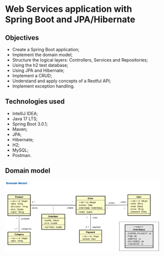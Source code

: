 # Web Services application with Spring Boot and JPA/Hibernate

## Objectives
* Create a Spring Boot application;
* Implement the domain model;
* Structure the logical layers: Controllers, Services and Repositories;
* Using the h2 test database;
* Using JPA and Hibernate;
* Implement a CRUD;
* Understand and apply concepts of a Restful API;
* Implement exception handling.

## Technologies used
* IntelliJ IDEA;
* Java 17 LTS;
* Spring Boot 3.0.1;
* Maven;
* JPA;
* Hibernate;
* H2;
* MySQL;
* Postman.

## Domain model
![DomainModelUML.png](DomainModelUML.png)
